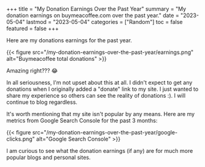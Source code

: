 +++
title = "My Donation Earnings Over the Past Year"
summary = "My donation earnings on buymeacoffee.com over the past year."
date = "2023-05-04"
lastmod = "2023-05-04"
categories = ["Random"]
toc = false
featured = false
+++

Here are my donations earnings for the past year.

{{< figure src="/my-donation-earnings-over-the-past-year/earnings.png" alt="Buymeacoffee total donations" >}}

Amazing right??? 😂

In all seriousness, I'm not upset about this at all. I didn't expect to get any donations when I originally added a "donate" link to my site. I just wanted to share my experience so others can see the reality of donations :). I will continue to blog regardless.

It's worth mentioning that my site isn't popular by any means. Here are my metrics from Google Search Console for the past 3 months:

{{< figure src="/my-donation-earnings-over-the-past-year/google-clicks.png" alt="Google Search Console" >}}

I am curious to see what the donation earnings (if any) are for much more popular blogs and personal sites.